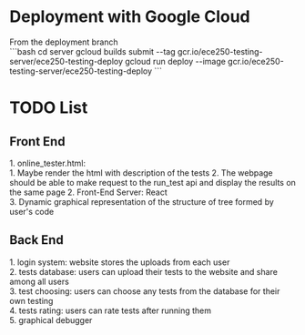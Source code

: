 <h1>Deployment with Google Cloud</h1>
From the deployment branch <br>
```bash
cd server
gcloud builds submit --tag gcr.io/ece250-testing-server/ece250-testing-deploy
gcloud run deploy --image gcr.io/ece250-testing-server/ece250-testing-deploy
```


<h1> TODO List </h1>
<h2> Front End </h2>
1. online_tester.html: <br/>
    1. Maybe render the html with description of the tests
    2. The webpage should be able to make request to the run_test api and display the results on the same page
2. Front-End Server: React<br/>
3. Dynamic graphical representation of the structure of tree formed by user's code<br/>

<h2> Back End </h2>
1. login system: website stores the uploads from each user<br/>
2. tests database: users can upload their tests to the website and share among all users<br/>
3. test choosing: users can choose any tests from the database for their own testing<br/>
4. tests rating: users can rate tests after running them<br/>
5. graphical debugger

